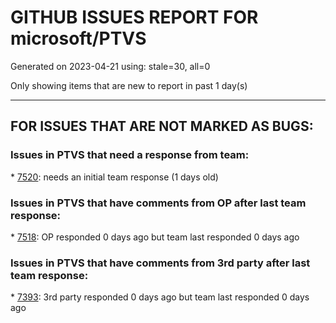 
# GITHUB ISSUES REPORT FOR microsoft/PTVS


Generated on 2023-04-21 using: stale=30, all=0


Only showing items that are new to report in past 1 day(s)


---

## FOR ISSUES THAT ARE NOT MARKED AS BUGS:


### Issues in PTVS that need a response from team:


\* [7520](https://github.com/microsoft/PTVS/issues/7520 " Visual Studio 2022 keeps breaking on exception which seems to be handled in Python internally"): needs an initial team response (1 days old)

### Issues in PTVS that have comments from OP after last team response:


\* [7518](https://github.com/microsoft/PTVS/issues/7518 "Failed to load the template when use the python installed from Microsoft Store."): OP responded 0 days ago but team last responded 0 days ago

### Issues in PTVS that have comments from 3rd party after last team response:


\* [7393](https://github.com/microsoft/PTVS/issues/7393 "reportMissingModuleSource:  Visual Studio 2022 / Python"): 3rd party responded 0 days ago but team last responded 0 days ago
